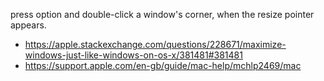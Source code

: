press option and double-click a window's corner, when the resize pointer appears.

- https://apple.stackexchange.com/questions/228671/maximize-windows-just-like-windows-on-os-x/381481#381481
- https://support.apple.com/en-gb/guide/mac-help/mchlp2469/mac
